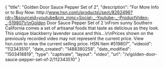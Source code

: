 {
    "title": "Golden Door Sauce   Pepper Set of 2",
    "description": "For More Info or to Buy Now: http:\/\/www.hsn.com\/products\/seo\/8262496?rdr=1&sourceid=youtube&cm_mmc=Social-_-Youtube-_-ProductVideo-_-519807\r\nGolden Door Sauce   Pepper Set of 2 \nFrom sunny Southern California comes a set of artisanal foods that taste as delicious as they look. This unique blackberry lavender sauce and this...\r\nPrices shown on the previously recorded video may not represent the current price.  View hsn.com to view the current selling price. HSN Item #519807",
    "videoid": "112343510",
    "date_created": "1488380258",
    "date_modified": "1503418819",
    "type": "captivate",
    "layout": "video",
    "url": "\/v\/golden-door-sauce-pepper-set-of-2\/112343510"
}